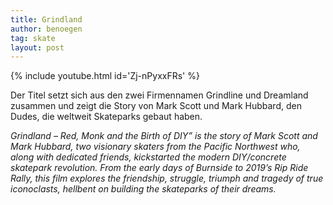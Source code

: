 ```yaml
---
title: Grindland
author: benoegen
tag: skate
layout: post
---
```

{% include youtube.html id='Zj-nPyxxFRs' %}

Der Titel setzt sich aus den zwei Firmennamen Grindline und Dreamland zusammen und zeigt die Story von Mark Scott und Mark Hubbard, den Dudes, die weltweit Skateparks gebaut haben. 

*Grindland – Red, Monk and the Birth of DIY” is the story of Mark Scott and Mark Hubbard, two visionary skaters from the Pacific Northwest who, along with dedicated friends, kickstarted the modern DIY/concrete skatepark revolution. From the early days of Burnside to 2019’s Rip Ride Rally, this film explores the friendship, struggle, triumph and tragedy of true iconoclasts, hellbent on building the skateparks of their dreams.* 